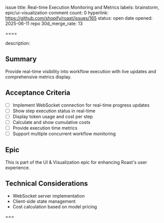 issue title: Real-time Execution Monitoring and Metrics
labels: brainstorm, epic/ui-visualization
comment count: 0
hyperlink: https://github.com/shopify/roast/issues/165
status: open
date opened: 2025-06-11
repo 30d_merge_rate: 13

====

description:
## Summary
Provide real-time visibility into workflow execution with live updates and comprehensive metrics display.

## Acceptance Criteria
- [ ] Implement WebSocket connection for real-time progress updates
- [ ] Show step execution status in real-time
- [ ] Display token usage and cost per step
- [ ] Calculate and show cumulative costs
- [ ] Provide execution time metrics
- [ ] Support multiple concurrent workflow monitoring

## Epic
This is part of the UI & Visualization epic for enhancing Roast's user experience.

## Technical Considerations
- WebSocket server implementation
- Client-side state management
- Cost calculation based on model pricing

===
